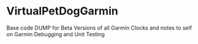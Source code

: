 # VirtualPetDogGarmin

Base code DUMP for Beta Versions of all Garmin Clocks and notes to self on Garmin Debugging and Unit Testing


